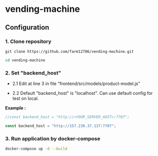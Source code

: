 # vending-machine

## Configuration

### **1. Clone repository**

```
git clone https://github.com/farm12786/vending-machine.git
```

```bash
cd vending-machine
```

### **2. Set "backend_host"**

- 2.1 Edit at line 3 in file "frontend/src/models/product-model.js"

- 2.2 Default "backend_host" is "localhost". Can use default config for test on local.

**Example :**

```javascript
//const backend_host = "http://<YOUR_SERVER_HOST>:7707";

const backend_host = "http://157.230.37.137:7707";
```

### **3. Run application by docker-compose**

```bash
docker-compose up -d --build
```
